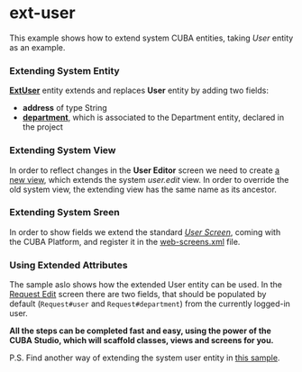 # ext-user

This example shows how to extend system CUBA entities, taking _User_ entity as an example.


### Extending System Entity

[__ExtUser__](modules/global/src/com/company/extuser/entity/ExtUser.java) entity extends and replaces __User__ entity by adding two fields:

- __address__ of type String
- [__department__](modules/global/src/com/company/extuser/entity/Department.java), which is associated to the Department entity, declared in the project 

### Extending System View

In order to reflect changes in the __User Editor__ screen we need to create [a new view](modules/global/src/views.xml), which extends the system _user.edit_ view. In order to override the old system view, the extending view has the same name as its ancestor.

### Extending System Sreen

In order to show fields we extend the standard [_User Screen_](modules/web/src/com/company/extuser/web/useredit/ext-user-edit.xml), coming with the CUBA Platform, and register it in the [web-screens.xml](modules/web/src/web-screens.xml) file.

### Using Extended Attributes

The sample aslo shows how the extended User entity can be used. In the [Request Edit](https://github.com/aleksey-stukalov/ext-user/blob/master/modules/web/src/com/company/extuser/web/request/RequestEdit.java) screen there are two fields, that should be populated by default (```Request#user``` and ```Request#department```) from the currently logged-in user.

__All the steps can be completed fast and easy, using the power of the CUBA Studio, which will scaffold classes, views and screens for you.__

P.S. Find another way of extending the system user entity in [this sample](https://github.com/aleksey-stukalov/session-attributes).

